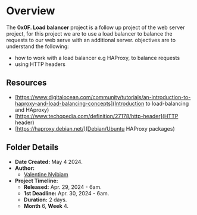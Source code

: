 # Overview #

The **0x0F. Load balancer** project is a follow up project of the
web server project, for this project we are to use a load balancer
to balance the requests to our web serve with an additional server.
objectives are to understand the following:
- how to work with a load balancer e.g HAProxy, to balance requests
- using HTTP headers

## Resources ##
- [https://www.digitalocean.com/community/tutorials/an-introduction-to-haproxy-and-load-balancing-concepts](Introduction to load-balancing and HAproxy)
- [https://www.techopedia.com/definition/27178/http-header](HTTP header)
- [https://haproxy.debian.net/](Debian/Ubuntu HAProxy packages)

## Folder Details ###
- **Date Created:** May 4 2024.
- **Author:** 
	- [Valentine Nyibiam](https.//github.com/ValentineNyibiam)
- **Project Timeline:**
  - **Released:** Apr. 29, 2024 - 6am.
  - **1st Deadline:** Apr. 30, 2024 - 6am.
  - **Duration:** 2 days.
  - **Month** 6, **Week** 4.
